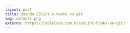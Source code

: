 ```yaml
---
layout: post
title: Usando ESlint e hooks no git
img: default.png
externo: https://tableless.com.br/eslint-hooks-no-git/
---
```

